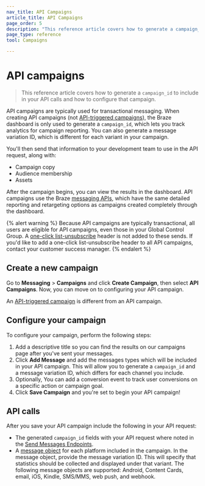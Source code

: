 ```yaml
---
nav_title: API Campaigns
article_title: API Campaigns
page_order: 5
description: "This reference article covers how to generate a campaign_id to include in your API calls and how to configure that campaign."
page_type: reference
tool: Campaigns

---
```

# API campaigns

> This reference article covers how to generate a `campaign_id` to include in your API calls and how to configure that campaign.

API campaigns are typically used for transactional messaging. When creating API campaigns (not [API-triggered campaigns]({{site.baseurl}}/user_guide/engagement_tools/campaigns/building_campaigns/delivery_types/api_triggered_delivery/)), the Braze dashboard is only used to generate a `campaign_id`, which lets you track analytics for campaign reporting. You can also generate a message variation ID, which is different for each variant in your campaign. 

You'll then send that information to your development team to use in the API request, along with:
- Campaign copy
- Audience membership
- Assets

After the campaign begins, you can view the results in the dashboard. API campaigns use the Braze [messaging APIs]({{site.baseurl}}/api/endpoints/messaging/), which have the same detailed reporting and retargeting options as campaigns created completely through the dashboard.

{% alert warning %}
Because API campaigns are typically transactional, all users are eligible for API campaigns, even those in your Global Control Group. A [one-click list-unsubscribe]({{site.baseurl}}/user_guide/administrative/app_settings/email_settings/#list-unsubscribe) header is not added to these sends. If you'd like to add a one-click list-unsubscribe header to all API campaigns, contact your customer success manager.
{% endalert %}

## Create a new campaign

Go to **Messaging** > **Campaigns** and click **Create Campaign**, then select **API Campaigns**. Now, you can move on to configuring your API campaign.

An [API-triggered campaign]({{site.baseurl}}/user_guide/engagement_tools/campaigns/building_campaigns/delivery_types/api_triggered_delivery/) is different from an API campaign.

## Configure your campaign

To configure your campaign, perform the following steps:

1. Add a descriptive title so you can find the results on our campaigns page after you've sent your messages.
2. Click **Add Message** and add the messages types which will be included in your API campaign. This will allow you to generate a `campaign_id` and a message variation ID, which differs for each channel you include. 
3. Optionally, You can add a conversion event to track user conversions on a specific action or campaign goal.
4. Click **Save Campaign** and you're set to begin your API campaign!

## API calls

After you save your API campaign include the following in your API request: 
- The generated `campaign_id` fields with your API request where noted in the [Send Messages Endpoints]({{site.baseurl}}/api/endpoints/messaging/#send-endpoints).
- A [message object]({{site.baseurl}}/api/objects_filters/#messaging-objects) for each platform included in the campaign. In the message object, provide the message variation ID. This will specify that statistics should be collected and displayed under that variant. The following message objects are supported: Android, Content Cards, email, iOS, Kindle, SMS/MMS, web push, and webhook.


